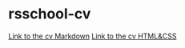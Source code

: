 # rsschool-cv

[Link to the cv Markdown](https://taorminak.github.io/rsschool-cv/cv)
[Link to the cv HTML&CSS](https://taorminak.github.io/rsschool-cv/)
